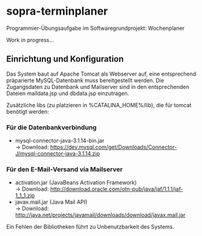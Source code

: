 # sopra-terminplaner
Programmier-Übungsaufgabe im Softwaregrundprojekt: Wochenplaner

Work in progress...

## Einrichtung und Konfiguration ##

Das System baut auf Apache Tomcat als Webserver auf, eine entsprechend präparierte MySQL-Datenbank muss bereitgestellt werden. Die Zugangsdaten zu Datenbank und Mailserver sind in den entsprechenden Dateien maildata.jsp und dbdata.jsp einzutragen.

Zusätzliche libs (zu platzieren in %CATALINA_HOME%/lib), die für tomcat benötigt werden:

### Für die Datenbankverbindung ###
* mysql-connector-java-3.1.14-bin.jar  
  -> Download: https://dev.mysql.com/get/Downloads/Connector-J/mysql-connector-java-3.1.14.zip
  
### Für den E-Mail-Versand via Mailserver ###
* activation.jar (JavaBeans Activation Framework)  
  -> Download: http://download.oracle.com/otn-pub/java/jaf/1.1.1/jaf-1_1_1.zip
* javax.mail.jar (Java Mail API)  
  -> Download: http://java.net/projects/javamail/downloads/download/javax.mail.jar

Ein Fehlen der Bibliotheken führt zu Unbenutzbarkeit des Systems.
